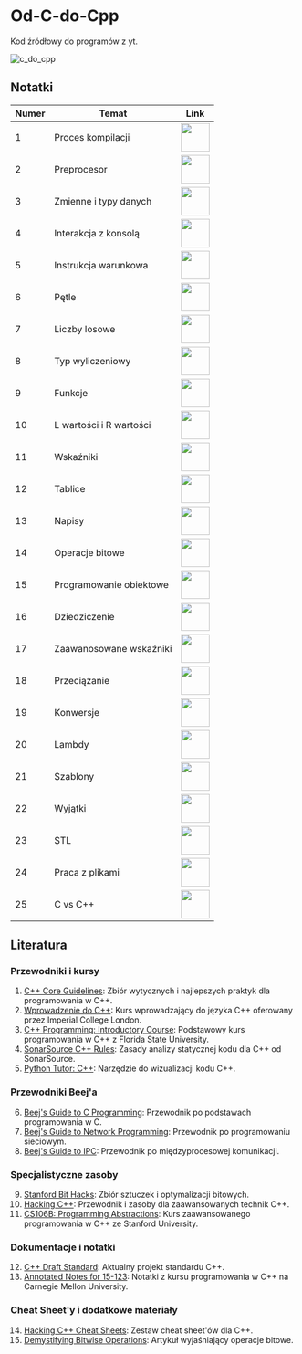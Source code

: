# Od-C-do-Cpp

Kod źródłowy do programów z yt.

![c_do_cpp](https://user-images.githubusercontent.com/37275728/213450004-e61a5056-f357-40b2-971f-ef0fa53d880f.png)

## Notatki

| Numer | Temat | Link |
| --- | --- | --- |
| 1 | Proces kompilacji | <a href="https://github.com/djeada/Od-C-do-Cpp/blob/master/notatki/01_proces_kompilacji.md"><img src="https://img.icons8.com/color/344/markdown.png" height="50" /> </a> | 
| 2 | Preprocesor | <a href="https://github.com/djeada/Od-C-do-Cpp/blob/master/notatki/02_preprocesor.md"><img src="https://img.icons8.com/color/344/markdown.png" height="50" /> </a> | 
| 3 | Zmienne i typy danych | <a href="https://github.com/djeada/Od-C-do-Cpp/blob/master/notatki/03_zmienne_i_typy_danych.md"><img src="https://img.icons8.com/color/344/markdown.png" height="50" /> </a> | 
| 4 | Interakcja z konsolą | <a href="https://github.com/djeada/Od-C-do-Cpp/blob/master/notatki/04_interakcja_z_konsola.md"><img src="https://img.icons8.com/color/344/markdown.png" height="50" /> </a> | 
| 5 | Instrukcja warunkowa | <a href="https://github.com/djeada/Od-C-do-Cpp/blob/master/notatki/05_instrukcja_warunkowa.md"><img src="https://img.icons8.com/color/344/markdown.png" height="50" /> </a> | 
| 6 | Pętle | <a href="https://github.com/djeada/Od-C-do-Cpp/blob/master/notatki/06_petle.md"><img src="https://img.icons8.com/color/344/markdown.png" height="50" /> </a> | 
| 7 | Liczby losowe | <a href="https://github.com/djeada/Od-C-do-Cpp/blob/master/notatki/07_liczby_losowe.md"><img src="https://img.icons8.com/color/344/markdown.png" height="50" /> </a> | 
| 8 | Typ wyliczeniowy | <a href="https://github.com/djeada/Od-C-do-Cpp/blob/master/notatki/08_typ_wyliczeniowy.md"><img src="https://img.icons8.com/color/344/markdown.png" height="50" /> </a> | 
| 9 | Funkcje | <a href="https://github.com/djeada/Od-C-do-Cpp/blob/master/notatki/09_funkcje.md"><img src="https://img.icons8.com/color/344/markdown.png" height="50" /> </a> | 
| 10 | L wartości i R wartości | <a href="https://github.com/djeada/Od-C-do-Cpp/blob/master/notatki/10_l_wartosci_r_wartosci.md"><img src="https://img.icons8.com/color/344/markdown.png" height="50" /> </a> | 
| 11 | Wskaźniki | <a href="https://github.com/djeada/Od-C-do-Cpp/blob/master/notatki/11_wskazniki.md"><img src="https://img.icons8.com/color/344/markdown.png" height="50" /> </a> | 
| 12 | Tablice | <a href="https://github.com/djeada/Od-C-do-Cpp/blob/master/notatki/12_tablice.md"><img src="https://img.icons8.com/color/344/markdown.png" height="50" /> </a> | 
| 13 | Napisy | <a href="https://github.com/djeada/Od-C-do-Cpp/blob/master/notatki/13_napisy.md"><img src="https://img.icons8.com/color/344/markdown.png" height="50" /> </a> | 
| 14 | Operacje bitowe | <a href="https://github.com/djeada/Od-C-do-Cpp/blob/master/notatki/14_operacje_bitowe.md"><img src="https://img.icons8.com/color/344/markdown.png" height="50" /> </a> | 
| 15 | Programowanie obiektowe | <a href="https://github.com/djeada/Od-C-do-Cpp/blob/master/notatki/15_programowanie_obietkowe.md"><img src="https://img.icons8.com/color/344/markdown.png" height="50" /> </a> | 
| 16 | Dziedziczenie | <a href="https://github.com/djeada/Od-C-do-Cpp/blob/master/notatki/16_dziedziczenie.md"><img src="https://img.icons8.com/color/344/markdown.png" height="50" /> </a> | 
| 17 | Zaawanosowane wskaźniki | <a href="https://github.com/djeada/Od-C-do-Cpp/blob/master/notatki/17_zaawansowane_wskaźniki.md"><img src="https://img.icons8.com/color/344/markdown.png" height="50" /> </a> | 
| 18 | Przeciążanie | <a href="https://github.com/djeada/Od-C-do-Cpp/blob/master/notatki/18_przeciazanie.md"><img src="https://img.icons8.com/color/344/markdown.png" height="50" /> </a> | 
| 19 | Konwersje | <a href="https://github.com/djeada/Od-C-do-Cpp/blob/master/notatki/19_konwersje.md"><img src="https://img.icons8.com/color/344/markdown.png" height="50" /> </a> | 
| 20 | Lambdy | <a href="https://github.com/djeada/Od-C-do-Cpp/blob/master/notatki/20_lambdy.md"><img src="https://img.icons8.com/color/344/markdown.png" height="50" /> </a> | 
| 21 | Szablony | <a href="https://github.com/djeada/Od-C-do-Cpp/blob/master/notatki/21_szablony.md"><img src="https://img.icons8.com/color/344/markdown.png" height="50" /> </a> | 
| 22 | Wyjątki | <a href="https://github.com/djeada/Od-C-do-Cpp/blob/master/notatki/22_wyjatki.md"><img src="https://img.icons8.com/color/344/markdown.png" height="50" /> </a> | 
| 23 | STL | <a href="https://github.com/djeada/Od-C-do-Cpp/blob/master/notatki/23_stl.md"><img src="https://img.icons8.com/color/344/markdown.png" height="50" /> </a> | 
| 24 | Praca z plikami | <a href="https://github.com/djeada/Od-C-do-Cpp/blob/master/notatki/24_praca_z_plikami.md"><img src="https://img.icons8.com/color/344/markdown.png" height="50" /> </a> | 
| 25 | C vs C++ | <a href="https://github.com/djeada/Od-C-do-Cpp/blob/master/notatki/25_c_vs_cpp.md"><img src="https://img.icons8.com/color/344/markdown.png" height="50" /> </a> | 

## Literatura

### Przewodniki i kursy

1. [C++ Core Guidelines](https://github.com/isocpp/CppCoreGuidelines/blob/master/CppCoreGuidelines.md): Zbiór wytycznych i najlepszych praktyk dla programowania w C++.
2. [Wprowadzenie do C++](http://www.doc.ic.ac.uk/~wjk/C++Intro/index.html): Kurs wprowadzający do języka C++ oferowany przez Imperial College London.
3. [C++ Programming: Introductory Course](https://www.cs.fsu.edu/~myers/cop3014/): Podstawowy kurs programowania w C++ z Florida State University.
4. [SonarSource C++ Rules](https://rules.sonarsource.com/cpp/RSPEC-5184): Zasady analizy statycznej kodu dla C++ od SonarSource.
5. [Python Tutor: C++](https://pythontutor.com/cpp.html#mode=edit): Narzędzie do wizualizacji kodu C++.

### Przewodniki Beej'a

6. [Beej's Guide to C Programming](https://beej.us/guide/bgc/html/split/): Przewodnik po podstawach programowania w C.
7. [Beej's Guide to Network Programming](https://beej.us/guide/bgnet/html/): Przewodnik po programowaniu sieciowym.
8. [Beej's Guide to IPC](https://beej.us/guide/bgipc/html/multi/index.html): Przewodnik po międzyprocesowej komunikacji.

### Specjalistyczne zasoby

9. [Stanford Bit Hacks](https://graphics.stanford.edu/~seander/bithacks.html): Zbiór sztuczek i optymalizacji bitowych.
10. [Hacking C++](https://hackingcpp.com/index.html): Przewodnik i zasoby dla zaawansowanych technik C++.
11. [CS106B: Programming Abstractions](https://web.stanford.edu/class/archive/cs/cs106b/cs106b.1226/): Kurs zaawansowanego programowania w C++ ze Stanford University.

### Dokumentacje i notatki

12. [C++ Draft Standard](https://eel.is/c++draft/): Aktualny projekt standardu C++.
13. [Annotated Notes for 15-123](https://www.cs.cmu.edu/~ab/15-123S09/annotatedNotes/): Notatki z kursu programowania w C++ na Carnegie Mellon University.

### Cheat Sheet'y i dodatkowe materiały

14. [Hacking C++ Cheat Sheets](https://hackingcpp.com/cpp/cheat_sheets.html): Zestaw cheat sheet'ów dla C++.
15. [Demystifying Bitwise Operations](https://www.andreinc.net/2023/02/01/demystifying-bitwise-ops): Artykuł wyjaśniający operacje bitowe.
